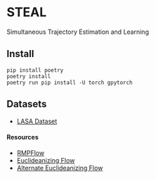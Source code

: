 # STEAL
Simultaneous Trajectory Estimation and Learning

## Install

```
pip install poetry
poetry install
poetry run pip install -U torch gpytorch
```
## Datasets

- [LASA Dataset](https://cs.stanford.edu/people/khansari/download.html)

#### Resources

- [RMPFlow](https://github.com/mrana6/hgrmpflow)
- [Euclideanizing Flow](https://github.com/mrana6/euclideanizing_flows)
- [Alternate Euclideanizing Flow](https://github.com/nash169/learn-diffeomorphism)
